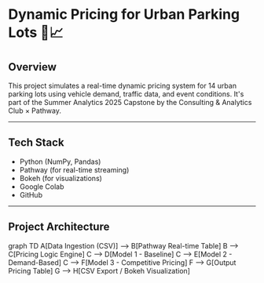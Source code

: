 # Dynamic Pricing for Urban Parking Lots 🚗📈

## Overview

This project simulates a real-time dynamic pricing system for 14 urban parking lots using vehicle demand, traffic data, and event conditions. It's part of the Summer Analytics 2025 Capstone by the Consulting & Analytics Club × Pathway.

---

##  Tech Stack

- Python (NumPy, Pandas)
- Pathway (for real-time streaming)
- Bokeh (for visualizations)
- Google Colab
- GitHub

---

##  Project Architecture

graph TD
  A[Data Ingestion (CSV)] --> B[Pathway Real-time Table]
  B --> C[Pricing Logic Engine]
  C --> D[Model 1 - Baseline]
  C --> E[Model 2 - Demand-Based]
  C --> F[Model 3 - Competitive Pricing]
  F --> G[Output Pricing Table]
  G --> H[CSV Export / Bokeh Visualization]

